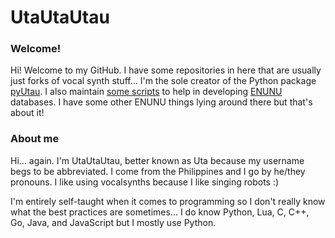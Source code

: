 # UtaUtaUtau

### Welcome!

Hi! Welcome to my GitHub. I have some repositories in here that are usually just forks of vocal synth stuff... I'm the sole creator of the Python package [pyUtau](https://github.com/UtaUtaUtau/pyUtau). I also maintain [some scripts](https://github.com/UtaUtaUtau/nnsvslabeling) to help in developing [ENUNU](https://github.com/oatsu-gh/ENUNU) databases. I have some other ENUNU things lying around there but that's about it!

### About me

Hi... again. I'm UtaUtaUtau, better known as Uta because my username begs to be abbreviated. I come from the Philippines and I go by he/they pronouns. I like using vocalsynths because I like singing robots :)

I'm entirely self-taught when it comes to programming so I don't really know what the best practices are sometimes... I do know Python, Lua, C, C++, Go, Java, and JavaScript but I mostly use Python.
